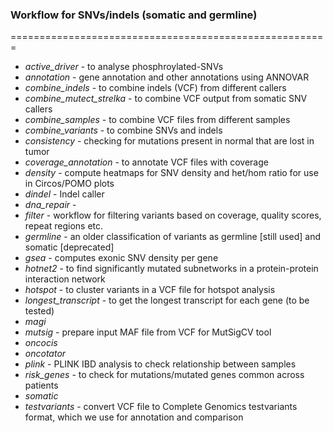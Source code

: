 ### Workflow for SNVs/indels (somatic and germline)
=======================================================


* *active_driver* - to analyse phosphroylated-SNVs
* *annotation* - gene annotation and other annotations using ANNOVAR
* *combine_indels* - to combine indels (VCF) from different callers
* *combine_mutect_strelka* - to combine VCF output from somatic SNV callers
* *combine_samples* - to combine VCF files from different samples
* *combine_variants* - to combine SNVs and indels
* *consistency* - checking for mutations present in normal that are lost in tumor
* *coverage_annotation* - to annotate VCF files with coverage
* *density* - compute heatmaps for SNV density and het/hom ratio for use in Circos/POMO plots
* *dindel* - Indel caller
* *dna_repair* - 
* *filter* - workflow for filtering variants based on coverage, quality scores, repeat regions etc.
* *germline* - an older classification of variants as germline [still used] and somatic [deprecated]
* *gsea* - computes exonic SNV density per gene
* *hotnet2* - to find significantly mutated subnetworks in a protein-protein interaction network 
* *hotspot* - to cluster variants in a VCF file for hotspot analysis
* *longest_transcript* - to get the longest transcript for each gene (to be tested)
* *magi* 
* *mutsig* - prepare input MAF file from VCF for MutSigCV tool
* *oncocis*
* *oncotator*
* *plink* - PLINK IBD analysis to check relationship between samples
* *risk_genes* - to check for mutations/mutated genes common across patients
* *somatic*
* *testvariants* - convert VCF file to Complete Genomics testvariants format, which we use for annotation and comparison
    
